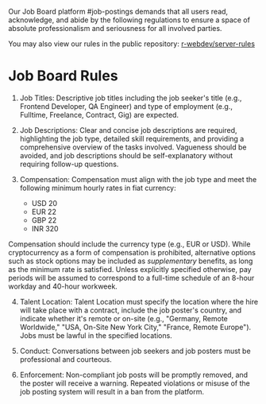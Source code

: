 Our Job Board platform #job-postings demands that all users read, acknowledge, and abide by the following regulations to ensure a space of absolute professionalism and seriousness for all involved parties.

You may also view our rules in the public repository: [r-webdev/server-rules](https://github.com/r-webdev/server-rules)

# Job Board Rules

1. Job Titles: Descriptive job titles including the job seeker's title (e.g., Frontend Developer, QA Engineer) and type of employment (e.g., Fulltime, Freelance, Contract, Gig) are expected.

2. Job Descriptions: Clear and concise job descriptions are required, highlighting the job type, detailed skill requirements, and providing a comprehensive overview of the tasks involved. Vagueness should be avoided, and job descriptions should be self-explanatory without requiring follow-up questions.

3. Compensation: Compensation must align with the job type and meet the following minimum hourly rates in fiat currency:
   - USD 20
   - EUR 22
   - GBP 22
   - INR 320

Compensation should include the currency type (e.g., EUR or USD). While cryptocurrency as a form of compensation is prohibited, alternative options such as stock options may be included as *supplementary* benefits, as long as the minimum rate is satisfied. Unless explicitly specified otherwise, pay periods will be assumed to correspond to a full-time schedule of an 8-hour workday and 40-hour workweek.

4. Talent Location: Talent Location must specify the location where the hire will take place with a contract, include the job poster's country, and indicate whether it's remote or on-site (e.g., "Germany, Remote Worldwide," "USA, On-Site New York City," "France, Remote Europe"). Jobs must be lawful in the specified locations.

5. Conduct: Conversations between job seekers and job posters must be professional and courteous.

6. Enforcement: Non-compliant job posts will be promptly removed, and the poster will receive a warning. Repeated violations or misuse of the job posting system will result in a ban from the platform.
